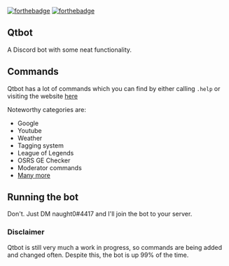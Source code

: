 [![forthebadge](http://forthebadge.com/images/badges/made-with-python.svg)](http://forthebadge.com)
[![forthebadge](http://forthebadge.com/images/badges/built-with-love.svg)](http://forthebadge.com)


## Qtbot

A Discord bot with some neat functionality.

## Commands

Qtbot has a lot of commands which you can find by either calling `.help` or visiting the website [here](http://definitelynaught.me) 

Noteworthy categories are: 
- Google
- Youtube
- Weather
- Tagging system
- League of Legends
- OSRS GE Checker
- Moderator commands
- [Many more](http://definitelynaught.me)

## Running the bot

Don't. Just DM naught0#4417 and I'll join the bot to your server.

### Disclaimer

Qtbot is still very much a work in progress, so commands are being added and changed often. Despite this, the bot is up 99% of the time.
